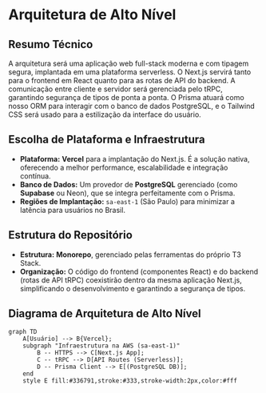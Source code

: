 # Arquitetura de Alto Nível

## Resumo Técnico
A arquitetura será uma aplicação web full-stack moderna e com tipagem segura, implantada em uma plataforma serverless. O Next.js servirá tanto para o frontend em React quanto para as rotas de API do backend. A comunicação entre cliente e servidor será gerenciada pelo tRPC, garantindo segurança de tipos de ponta a ponta. O Prisma atuará como nosso ORM para interagir com o banco de dados PostgreSQL, e o Tailwind CSS será usado para a estilização da interface do usuário.

## Escolha de Plataforma e Infraestrutura
* **Plataforma:** **Vercel** para a implantação do Next.js. É a solução nativa, oferecendo a melhor performance, escalabilidade e integração contínua.
* **Banco de Dados:** Um provedor de **PostgreSQL** gerenciado (como **Supabase** ou Neon), que se integra perfeitamente com o Prisma.
* **Regiões de Implantação:** `sa-east-1` (São Paulo) para minimizar a latência para usuários no Brasil.

## Estrutura do Repositório
* **Estrutura:** **Monorepo**, gerenciado pelas ferramentas do próprio T3 Stack.
* **Organização:** O código do frontend (componentes React) e do backend (rotas de API tRPC) coexistirão dentro da mesma aplicação Next.js, simplificando o desenvolvimento e garantindo a segurança de tipos.

## Diagrama de Arquitetura de Alto Nível
```mermaid
graph TD
    A[Usuário] --> B{Vercel};
    subgraph "Infraestrutura na AWS (sa-east-1)"
        B -- HTTPS --> C[Next.js App];
        C -- tRPC --> D[API Routes (Serverless)];
        D -- Prisma Client --> E[(PostgreSQL DB)];
    end
    style E fill:#336791,stroke:#333,stroke-width:2px,color:#fff
```
